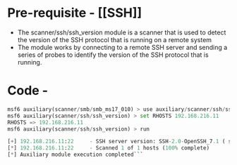 # Pre-requisite - [[SSH]]
- The scanner/ssh/ssh_version module is a scanner that is used to detect the version of the SSH protocol that is running on a remote system
- The module works by connecting to a remote SSH server and sending a series of probes to identify the version of the SSH protocol that is running.
# Code - 
```python
msf6 auxiliary(scanner/smb/smb_ms17_010) > use auxiliary/scanner/ssh/ssh_version
msf6 auxiliary(scanner/ssh/ssh_version) > set RHOSTS 192.168.216.11
RHOSTS => 192.168.216.11
msf6 auxiliary(scanner/ssh/ssh_version) > run

[+] 192.168.216.11:22     - SSH server version: SSH-2.0-OpenSSH_7.1 ( service.version=7.1 service.vendor=OpenBSD service.family=OpenSSH service.product=OpenSSH service.cpe23=cpe:/a:openbsd:openssh:7.1 service.protocol=ssh fingerprint_db=ssh.banner )
[*] 192.168.216.11:22     - Scanned 1 of 1 hosts (100% complete)
[*] Auxiliary module execution completed```